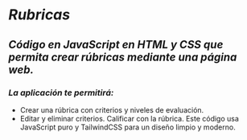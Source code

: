 # **_Rubricas_**

## **_Código en JavaScript en HTML y CSS que permita crear rúbricas mediante una página web._**

### **_La aplicación te permitirá:_**

- Crear una rúbrica con criterios y niveles de evaluación.
- Editar y eliminar criterios.
Calificar con la rúbrica.
Este código usa JavaScript puro y TailwindCSS para un diseño limpio y moderno.
